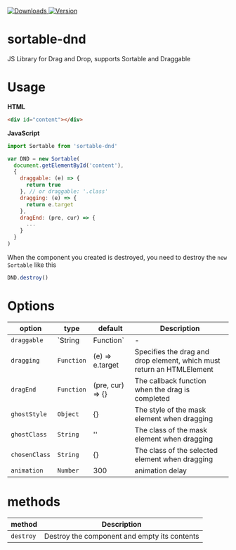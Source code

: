 <p>
  <a href="https://npm-stat.com/charts.html?package=sortable-dnd">
    <img alt="Downloads" src="https://img.shields.io/npm/dm/sortable-dnd.svg">
  </a>
  <a href="https://www.npmjs.com/package/sortable-dnd">
    <img alt="Version" src="https://img.shields.io/npm/v/sortable-dnd.svg"/>
  </a>
</p>

# sortable-dnd

JS Library for Drag and Drop, supports Sortable and Draggable

# Usage

**HTML**
```html
<div id="content"></div>
```

**JavaScript**
```js
import Sortable from 'sortable-dnd'

var DND = new Sortable(
  document.getElementById('content'),
  {
    draggable: (e) => {
      return true
    }, // or draggable: '.class'
    dragging: (e) => {
      return e.target
    },
    dragEnd: (pre, cur) => {
      ...
    }
  }
)
```

When the component you created is destroyed, you need to destroy the `new Sortable` like this

```js
DND.destroy()
```

# Options

| **option** | **type** | **default** | **Description** |
|-------------|--------------|--------------|--------------|
| `draggable` | `String | Function` | - | Specifies which items inside the element should be draggable, the function type must return a boolean |
| `dragging` | `Function` | (e) => e.target | Specifies the drag and drop element, which must return an HTMLElement |
| `dragEnd` | `Function` | (pre, cur) => {} | The callback function when the drag is completed |
| `ghostStyle` | `Object` | {} | The style of the mask element when dragging |
| `ghostClass` | `String` | '' | The class of the mask element when dragging |
| `chosenClass` | `String` | {} | The class of the selected element when dragging |
| `animation` | `Number` | 300 | animation delay |

# methods

| **method** | **Description** |
|-------------|--------------|
| `destroy` | Destroy the component and empty its contents |
